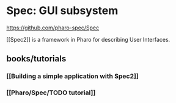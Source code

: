 # Spec: GUI subsystem
https://github.com/pharo-spec/Spec

[[Spec2]] is a framework in Pharo for describing User Interfaces.

## books/tutorials
### [[Building a simple application with Spec2]]
### [[Pharo/Spec/TODO tutorial]]
